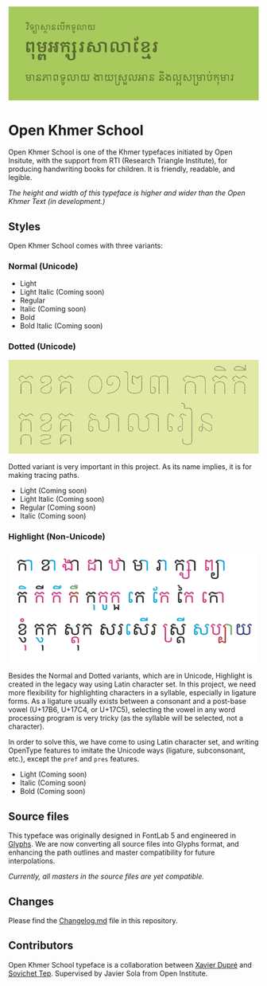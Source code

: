 ![Open Khmer School](images/cover.png)

# Open Khmer School

Open Khmer School is one of the Khmer typefaces initiated by Open Insitute, with the support from RTI (Research Triangle Institute), for producing handwriting books for children. It is friendly, readable, and legible.

*The height and width of this typeface is higher and wider than the Open Khmer Text (in development.)*

## Styles

Open Khmer School comes with three variants:

### Normal (Unicode)

* Light
* Light Italic (Coming soon)
* Regular
* Italic (Coming soon)
* Bold
* Bold Italic (Coming soon)

### Dotted (Unicode)
![Open Khmer School Dotted](images/dotted.png)

Dotted variant is very important in this project. As its name implies, it is for making tracing paths.

* Light (Coming soon)
* Light Italic (Coming soon)
* Regular (Coming soon)
* Italic (Coming soon)

### Highlight (Non-Unicode)
![Open Khmer School Highlight](images/highlight.png)

Besides the Normal and Dotted variants, which are in Unicode, Highlight is created in the legacy way using Latin character set. In this project, we need more flexibility for highlighting characters in a syllable, especially in ligature forms. As a ligature usually exists between a consonant and a post-base vowel (U+17B6, U+17C4, or U+17C5), selecting the vowel in any word processing program is very tricky (as the syllable will be selected, not a character).

In order to solve this, we have come to using Latin character set, and writing OpenType features to imitate the Unicode ways (ligature, subconsonant, etc.), except the `pref` and `pres` features.

* Light (Coming soon)
* Italic (Coming soon)
* Bold (Coming soon)

## Source files

This typeface was originally designed in FontLab 5 and engineered in [Glyphs](https://glyphsapp.com). We are now converting all source files into Glyphs format, and enhancing the path outlines and master compatibility for future interpolations.

*Currently, all masters in the source files are yet compatible.*

## Changes

Please find the [Changelog.md](Changelog.md) file in this repository.

## Contributors

Open Khmer School typeface is a collaboration between [Xavier Dupré](http://xavierdupre.com) and [Sovichet Tep](https://romneatype.com). Supervised by Javier Sola from Open Institute.